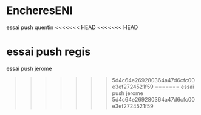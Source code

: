 # EncheresENI
essai push quentin
<<<<<<< HEAD
<<<<<<< HEAD
 
 essai push regis
=======
 essai push jerome
>>>>>>> 5d4c64e269280364a47d6cfc00e3ef2724521f59
=======
 essai push jerome
>>>>>>> 5d4c64e269280364a47d6cfc00e3ef2724521f59
